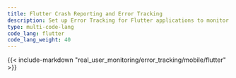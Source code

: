 ```yaml
---
title: Flutter Crash Reporting and Error Tracking
description: Set up Error Tracking for Flutter applications to monitor crashes, exceptions, and errors across platforms.
type: multi-code-lang
code_lang: flutter
code_lang_weight: 40
---
```


{{< include-markdown "real_user_monitoring/error_tracking/mobile/flutter" >}}